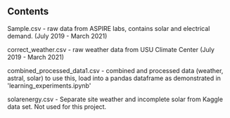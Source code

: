 ## Contents

Sample.csv - raw data from ASPIRE labs, contains solar and electrical demand. (July 2019 - March 2021)

correct\_weather.csv - raw weather data from USU Climate Center (July 2019 - March 2021)

combined\_processed\_data1.csv - combined and processed data (weather, astral, solar) to use this, load into a pandas dataframe as demonstrated in 'learning\_experiments.ipynb'

solarenergy.csv - Separate site weather and incomplete solar from Kaggle data set. Not used for this project. 